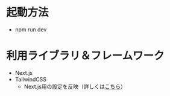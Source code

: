 # 起動方法
- npm run dev

# 利用ライブラリ＆フレームワーク
- Next.js
- TailwindCSS
  - Next.js用の設定を反映（詳しくは[こちら](https://tailwindcss.com/docs/guides/nextjs)）
